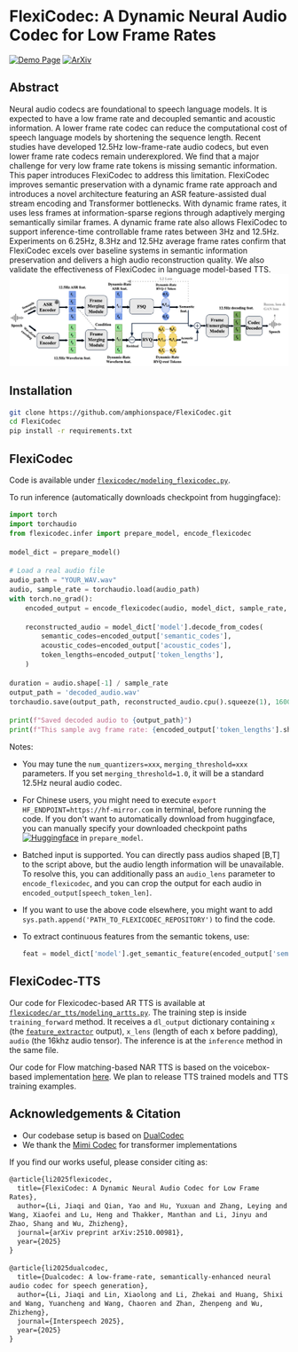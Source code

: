 # FlexiCodec: A Dynamic Neural Audio Codec for Low Frame Rates

[![Demo Page](https://img.shields.io/badge/GitHub.io-Demo_Page-blue?logo=Github&style=flat-square)](https://flexicodec.github.io/)
[![ArXiv](https://img.shields.io/badge/arXiv-PDF-green?logo=arxiv&style=flat-square)](https://arxiv.org/abs/2510.00981)


## Abstract
Neural audio codecs are foundational to speech language models. It is expected to have a low frame rate and decoupled semantic and acoustic information. A lower frame rate codec can reduce the computational cost of speech language models by shortening the sequence length. Recent studies have developed 12.5Hz low-frame-rate audio codecs, but even lower frame rate codecs remain underexplored. We find that a major challenge for very low frame rate tokens is missing semantic information. This paper introduces FlexiCodec to address this limitation. FlexiCodec improves semantic preservation with a dynamic frame rate approach and introduces a novel architecture featuring an ASR feature-assisted dual stream encoding and Transformer bottlenecks. With dynamic frame rates, it uses less frames at information-sparse regions through adaptively merging semantically similar frames. A dynamic frame rate also allows FlexiCodec to support inference-time controllable frame rates between 3Hz and 12.5Hz. Experiments on 6.25Hz, 8.3Hz and 12.5Hz average frame rates confirm that FlexiCodec excels over baseline systems in semantic information preservation and delivers a high audio reconstruction quality. We also validate the effectiveness of FlexiCodec in language model-based TTS.
![](.github/flexicodec.png)

## Installation
```bash
git clone https://github.com/amphionspace/FlexiCodec.git
cd FlexiCodec
pip install -r requirements.txt
```
<!-- # pip install -e . -->

## FlexiCodec
Code is available under [`flexicodec/modeling_flexicodec.py`](flexicodec/modeling_flexicodec.py). 

To run inference (automatically downloads checkpoint from huggingface):
```python
import torch
import torchaudio
from flexicodec.infer import prepare_model, encode_flexicodec

model_dict = prepare_model()
  
# Load a real audio file
audio_path = "YOUR_WAV.wav"
audio, sample_rate = torchaudio.load(audio_path)
with torch.no_grad():
    encoded_output = encode_flexicodec(audio, model_dict, sample_rate, num_quantizers=8, merging_threshold=0.91)
    
    reconstructed_audio = model_dict['model'].decode_from_codes(
        semantic_codes=encoded_output['semantic_codes'],
        acoustic_codes=encoded_output['acoustic_codes'],
        token_lengths=encoded_output['token_lengths'],
    )

duration = audio.shape[-1] / sample_rate
output_path = 'decoded_audio.wav'
torchaudio.save(output_path, reconstructed_audio.cpu().squeeze(1), 16000)

print(f"Saved decoded audio to {output_path}")
print(f"This sample avg frame rate: {encoded_output['token_lengths'].shape[-1] / duration:.4f} frames/sec")
```

Notes:
- You may tune the `num_quantizers=xxx`, `merging_threshold=xxx` parameters. If you set `merging_threshold=1.0`, it will be a standard 12.5Hz neural audio codec. 

- For Chinese users, you might need to execute `export HF_ENDPOINT=https://hf-mirror.com` in terminal, before running the code. If you don't want to automatically download from huggingface, you can manually specify your downloaded checkpoint paths [![Huggingface](https://img.shields.io/badge/huggingface-yellow?logo=huggingface&style=flat-square)](https://huggingface.co/jiaqili3/flexicodec/tree/main) in `prepare_model`. 


- Batched input is supported. You can directly pass audios shaped [B,T] to the script above, but the audio length information will be unavailable.
To resolve this, you can additionally pass an `audio_lens` parameter to `encode_flexicodec`, and you can crop the output for each audio in `encoded_output[speech_token_len]`. 

- If you want to use the above code elsewhere, you might want to add `sys.path.append('PATH_TO_FLEXICODEC_REPOSITORY')` to find the code.

- To extract continuous features from the semantic tokens, use:
  ```python
  feat = model_dict['model'].get_semantic_feature(encoded_output['semantic_codes'])
  ```

## FlexiCodec-TTS
Our code for Flexicodec-based AR TTS is available at [`flexicodec/ar_tts/modeling_artts.py`](flexicodec/ar_tts/modeling_artts.py). The training step is inside `training_forward` method. It receives a `dl_output` dictionary containing `x` (the [`feature_extractor`](flexicodec/infer.py#L50) output), `x_lens` (length of each x before padding), `audio` (the 16khz audio tensor). The inference is at the `inference` method in the same file.

Our code for Flow matching-based NAR TTS is based on the voicebox-based implementation [here](https://github.com/jiaqili3/DualCodec/tree/main/dualcodec/model_tts/voicebox).
We plan to release TTS trained models and TTS training examples.

## Acknowledgements & Citation
- Our codebase setup is based on [DualCodec](https://github.com/jiaqili3/DualCodec)
- We thank the [Mimi Codec](https://github.com/kyutai-labs/moshi) for transformer implementations

If you find our works useful, please consider citing as:
```biblatex
@article{li2025flexicodec,
  title={FlexiCodec: A Dynamic Neural Audio Codec for Low Frame Rates},
  author={Li, Jiaqi and Qian, Yao and Hu, Yuxuan and Zhang, Leying and Wang, Xiaofei and Lu, Heng and Thakker, Manthan and Li, Jinyu and Zhao, Shang and Wu, Zhizheng},
  journal={arXiv preprint arXiv:2510.00981},
  year={2025}
}

@article{li2025dualcodec,
  title={Dualcodec: A low-frame-rate, semantically-enhanced neural audio codec for speech generation},
  author={Li, Jiaqi and Lin, Xiaolong and Li, Zhekai and Huang, Shixi and Wang, Yuancheng and Wang, Chaoren and Zhan, Zhenpeng and Wu, Zhizheng},
  journal={Interspeech 2025},
  year={2025}
}
```